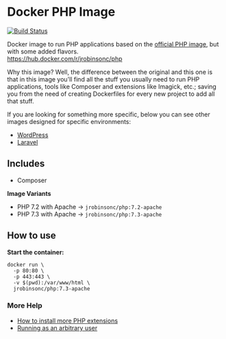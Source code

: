 # Docker PHP Image

[![Build Status](https://travis-ci.org/jrobinsonc/docker-php-image.svg?branch=master)](https://travis-ci.org/jrobinsonc/docker-php-image)

Docker image to run PHP applications based on the [official PHP image](https://github.com/docker-library/docs/blob/master/php/README.md#quick-reference), but with some added flavors.  
<https://hub.docker.com/r/jrobinsonc/php>

Why this image? Well, the difference between the original and this one is that in this image you'll find all the stuff you usually need to run PHP applications, tools like Composer and extensions like Imagick, etc.; saving you from the need of creating Dockerfiles for every new project to add all that stuff.

If you are looking for something more specific, below you can see other images designed for specific environments:

* [WordPress](https://github.com/jrobinsonc/docker-wordpress-image)
* [Laravel](https://github.com/jrobinsonc/docker-laravel-image)

## Includes

* Composer

**Image Variants**

* PHP 7.2 with Apache → `jrobinsonc/php:7.2-apache`
* PHP 7.3 with Apache → `jrobinsonc/php:7.3-apache`

## How to use

**Start the container:**

```shell
docker run \
  -p 80:80 \
  -p 443:443 \
  -v $(pwd):/var/www/html \
  jrobinsonc/php:7.3-apache
```

### More Help

* [How to install more PHP extensions](https://github.com/docker-library/docs/blob/master/php/README.md#how-to-install-more-php-extensions)
* [Running as an arbitrary user](https://github.com/docker-library/docs/blob/master/php/README.md#running-as-an-arbitrary-user)

